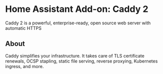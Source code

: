 # Home Assistant Add-on: Caddy 2

Caddy 2 is a powerful, enterprise-ready, open source web server with automatic HTTPS

## About

Caddy simplifies your infrastructure. It takes care of TLS certificate renewals,
OCSP stapling, static file serving, reverse proxying, Kubernetes ingress,
and more.
